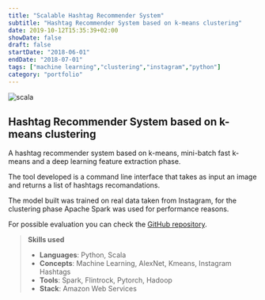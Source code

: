 ```yaml
---
title: "Scalable Hashtag Recommender System"
subtitle: "Hashtag Recommender System based on k-means clustering"
date: 2019-10-12T15:35:39+02:00
showDate: false
draft: false
startDate: "2018-06-01"
endDate: "2018-07-01"
tags: ["machine learning","clustering","instagram","python"]
category: "portfolio"
---
```


![scala](/portfolio/scala.png)

## Hashtag Recommender System based on k-means clustering

A hashtag recommender system based on k-means, mini-batch fast k-means and a deep learning feature extraction phase.

The tool developed is a command line interface that takes as input an image and returns a list of hashtags recomandations.

The model built was trained on real data taken from Instagram, for the clustering phase Apache Spark was used for performance reasons.

For possible evaluation you can check the [GitHub repository](https://github.com/Rhuax/Scalable-Hashtag-Recommender-System).

> **Skills used**
>
> - **Languages**: 
> Python, Scala
> - **Concepts**: 
> Machine Learning, AlexNet, Kmeans, Instagram Hashtags
> - **Tools**: 
> Spark, Flintrock, Pytorch, Hadoop
> - **Stack**: 
> Amazon Web Services
